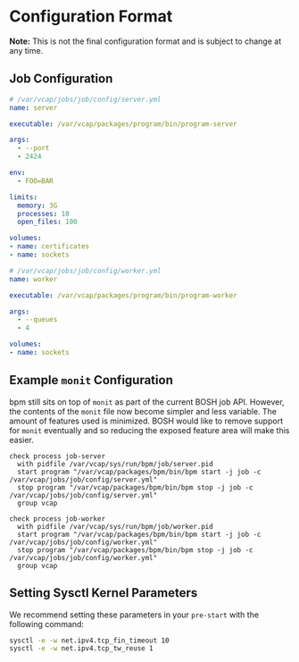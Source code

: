 # Configuration Format

**Note:** This is not the final configuration format and is subject to change at
any time.

## Job Configuration

``` yaml
# /var/vcap/jobs/job/config/server.yml
name: server

executable: /var/vcap/packages/program/bin/program-server

args:
  - --port
  - 2424

env:
  - FOO=BAR

limits:
  memory: 3G
  processes: 10
  open_files: 100

volumes:
- name: certificates
- name: sockets
```

``` yaml
# /var/vcap/jobs/job/config/worker.yml
name: worker

executable: /var/vcap/packages/program/bin/program-worker

args:
  - --queues
  - 4

volumes:
- name: sockets
```

## Example `monit` Configuration

bpm still sits on top of `monit` as part of the current BOSH job API.
However, the contents of the `monit` file now become simpler and less variable.
The amount of features used is minimized. BOSH would like to remove support
for `monit` eventually and so reducing the exposed feature area will make this
easier.

```
check process job-server
  with pidfile /var/vcap/sys/run/bpm/job/server.pid
  start program "/var/vcap/packages/bpm/bin/bpm start -j job -c /var/vcap/jobs/job/config/server.yml"
  stop program "/var/vcap/packages/bpm/bin/bpm stop -j job -c /var/vcap/jobs/job/config/server.yml"
  group vcap

check process job-worker
  with pidfile /var/vcap/sys/run/bpm/job/worker.pid
  start program "/var/vcap/packages/bpm/bin/bpm start -j job -c /var/vcap/jobs/job/config/worker.yml"
  stop program "/var/vcap/packages/bpm/bin/bpm stop -j job -c /var/vcap/jobs/job/config/worker.yml"
  group vcap
```

## Setting Sysctl Kernel Parameters

We recommend setting these parameters in your `pre-start` with the following
command:

```bash
sysctl -e -w net.ipv4.tcp_fin_timeout 10
sysctl -e -w net.ipv4.tcp_tw_reuse 1
```
